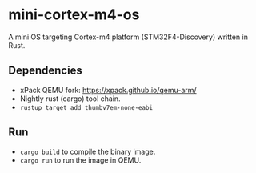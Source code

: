 # mini-cortex-m4-os
A mini OS targeting Cortex-m4 platform (STM32F4-Discovery) written in Rust.

## Dependencies
- xPack QEMU fork: https://xpack.github.io/qemu-arm/
- Nightly rust (cargo) tool chain.
- `rustup target add thumbv7em-none-eabi`

## Run
- `cargo build` to compile the binary image.
- `cargo run` to run the image in QEMU.

